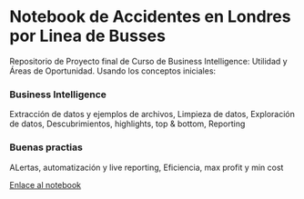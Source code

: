 # Notebook de Accidentes en Londres por Linea de Busses

Repositorio de Proyecto final de Curso de Business Intelligence: Utilidad y Áreas de Oportunidad. Usando los conceptos iniciales:

### Business Intelligence
Extracción de datos y ejemplos de archivos, Limpieza de datos, Exploración de datos, Descubrimientos, highlights, top & bottom, Reporting

### Buenas practias
ALertas, automatización y live reporting, Eficiencia, max profit y min cost

[Enlace al notebook](https://github.com/juniorpeves/notebook-accidentes-londres/blob/main/ProyectoFinal-BI.ipynb)
